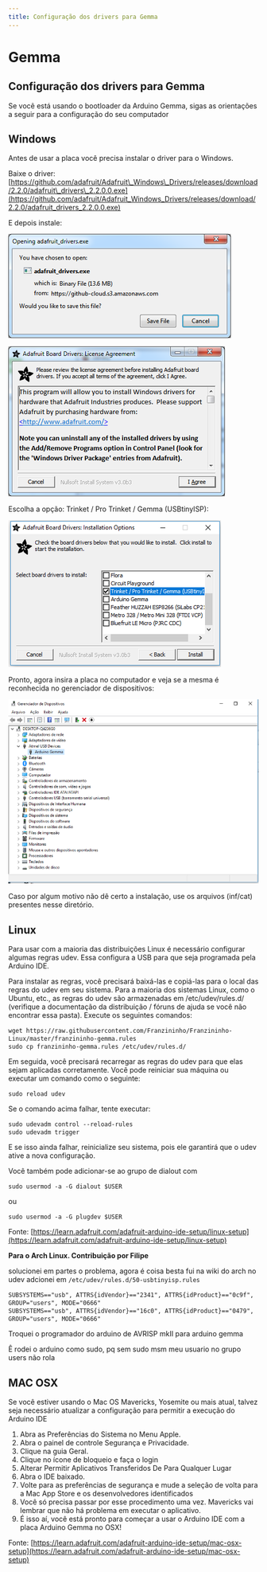 ```yaml
---
title: Configuração dos drivers para Gemma
---
```


# Gemma

## Configuração dos drivers para Gemma

Se você está usando o bootloader da Arduino Gemma, sigas as orientações a seguir para a configuração do seu computador

## Windows

Antes de usar a placa você precisa instalar o driver para o Windows.

Baixe o driver: [https://github.com/adafruit/Adafruit\_Windows\_Drivers/releases/download/2.2.0/adafruit\_drivers\_2.2.0.0.exe](https://github.com/adafruit/Adafruit_Windows_Drivers/releases/download/2.2.0/adafruit_drivers_2.2.0.0.exe)

E depois instale:

![](../../.gitbook/assets/drivergemma1.png)

![](../../.gitbook/assets/drivergemma2.png)

Escolha a opção: Trinket / Pro Trinket / Gemma \(USBtinyISP\):

![](../../.gitbook/assets/drivergemma3.PNG)

Pronto, agora insira a placa no computador e veja se a mesma é reconhecida no gerenciador de dispositivos:

![](../../.gitbook/assets/drivergemma4.PNG)

Caso por algum motivo não dê certo a instalação, use os arquivos \(inf/cat\) presentes nesse diretório.

## Linux

Para usar com a maioria das distribuições Linux é necessário configurar algumas regras udev. Essa configura a USB para que seja programada pela Arduino IDE.

Para instalar as regras, você precisará baixá-las e copiá-las para o local das regras do udev em seu sistema. Para a maioria dos sistemas Linux, como o Ubuntu, etc., as regras do udev são armazenadas em /etc/udev/rules.d/ \(verifique a documentação da distribuição / fóruns de ajuda se você não encontrar essa pasta\). Execute os seguintes comandos:

```text
wget https://raw.githubusercontent.com/Franzininho/Franzininho-Linux/master/franzininho-gemma.rules
sudo cp franzininho-gemma.rules /etc/udev/rules.d/
```

Em seguida, você precisará recarregar as regras do udev para que elas sejam aplicadas corretamente. Você pode reiniciar sua máquina ou executar um comando como o seguinte:

```text
sudo reload udev
```

Se o comando acima falhar, tente executar:

```text
sudo udevadm control --reload-rules
sudo udevadm trigger
```

E se isso ainda falhar, reinicialize seu sistema, pois ele garantirá que o udev ative a nova configuração.

Você também pode adicionar-se ao grupo de dialout com

```text
sudo usermod -a -G dialout $USER
```

ou

```text
sudo usermod -a -G plugdev $USER
```

Fonte: [https://learn.adafruit.com/adafruit-arduino-ide-setup/linux-setup](https://learn.adafruit.com/adafruit-arduino-ide-setup/linux-setup)

**Para o Arch Linux. Contribuição por Filipe**

solucionei em partes o problema, agora é coisa besta fui na wiki do arch no udev adcionei em `/etc/udev/rules.d/50-usbtinyisp.rules`

```text
SUBSYSTEMS=="usb", ATTRS{idVendor}=="2341", ATTRS{idProduct}=="0c9f", GROUP="users", MODE="0666"
SUBSYSTEMS=="usb", ATTRS{idVendor}=="16c0", ATTRS{idProduct}=="0479", GROUP="users", MODE="0666"
```

Troquei o programador do arduino de AVRISP mkII para arduino gemma

Ê rodei o arduino como sudo, pq sem sudo msm meu usuario no grupo users não rola

## MAC OSX

Se você estiver usando o Mac OS Mavericks, Yosemite ou mais atual, talvez seja necessário atualizar a configuração para permitir a execução do Arduino IDE

1. Abra as Preferências do Sistema no Menu Apple.
2. Abra o painel de controle Segurança e Privacidade.
3. Clique na guia Geral.
4. Clique no ícone de bloqueio e faça o login
5. Alterar Permitir Aplicativos Transferidos De Para Qualquer Lugar
6. Abra o IDE baixado.
7. Volte para as preferências de segurança e mude a seleção de volta para a Mac App Store e os desenvolvedores identificados
8. Você só precisa passar por esse procedimento uma vez. Mavericks vai lembrar que não há problema em executar o aplicativo.
9. É isso aí, você está pronto para começar a usar o Arduino IDE com a placa Arduino Gemma no OSX!

Fonte: [https://learn.adafruit.com/adafruit-arduino-ide-setup/mac-osx-setup](https://learn.adafruit.com/adafruit-arduino-ide-setup/mac-osx-setup)

